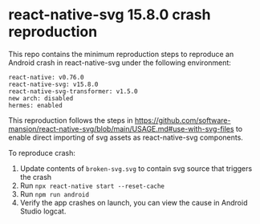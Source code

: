 # react-native-svg 15.8.0 crash reproduction

This repo contains the minimum reproduction steps to reproduce an Android crash in react-native-svg under the following environment:

```
react-native: v0.76.0
react-native-svg: v15.8.0
react-native-svg-transformer: v1.5.0
new arch: disabled
hermes: enabled
```

This reproduction follows the steps in https://github.com/software-mansion/react-native-svg/blob/main/USAGE.md#use-with-svg-files to enable direct importing of svg assets as react-native-svg components.

To reproduce crash:

1. Update contents of `broken-svg.svg` to contain svg source that triggers the crash
2. Run `npx react-native start --reset-cache`
3. Run `npm run android`
4. Verify the app crashes on launch, you can view the cause in Android Studio logcat.
